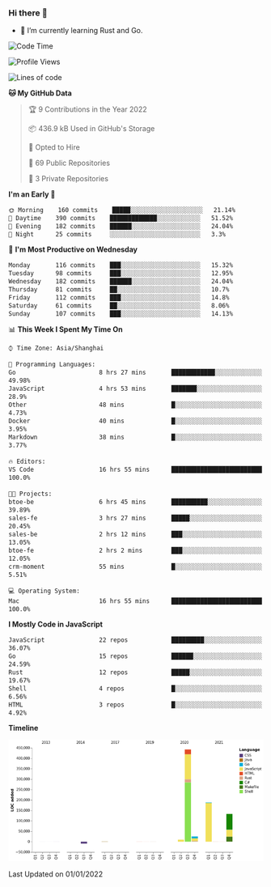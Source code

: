 ### Hi there 👋

- 🌱 I’m currently learning Rust and Go.

<!--START_SECTION:waka-->
![Code Time](http://img.shields.io/badge/Code%20Time-73%20hrs%2052%20mins-blue)

![Profile Views](http://img.shields.io/badge/Profile%20Views-1-blue)

![Lines of code](https://img.shields.io/badge/From%20Hello%20World%20I%27ve%20Written-792%20Thousand%20lines%20of%20code-blue)

**🐱 My GitHub Data** 

> 🏆 9 Contributions in the Year 2022
 > 
> 📦 436.9 kB Used in GitHub's Storage 
 > 
> 💼 Opted to Hire
 > 
> 📜 69 Public Repositories 
 > 
> 🔑 3 Private Repositories  
 > 
**I'm an Early 🐤** 

```text
🌞 Morning    160 commits    █████░░░░░░░░░░░░░░░░░░░░   21.14% 
🌆 Daytime    390 commits    █████████████░░░░░░░░░░░░   51.52% 
🌃 Evening    182 commits    ██████░░░░░░░░░░░░░░░░░░░   24.04% 
🌙 Night      25 commits     ░░░░░░░░░░░░░░░░░░░░░░░░░   3.3%

```
📅 **I'm Most Productive on Wednesday** 

```text
Monday       116 commits    ███░░░░░░░░░░░░░░░░░░░░░░   15.32% 
Tuesday      98 commits     ███░░░░░░░░░░░░░░░░░░░░░░   12.95% 
Wednesday    182 commits    ██████░░░░░░░░░░░░░░░░░░░   24.04% 
Thursday     81 commits     ██░░░░░░░░░░░░░░░░░░░░░░░   10.7% 
Friday       112 commits    ███░░░░░░░░░░░░░░░░░░░░░░   14.8% 
Saturday     61 commits     ██░░░░░░░░░░░░░░░░░░░░░░░   8.06% 
Sunday       107 commits    ███░░░░░░░░░░░░░░░░░░░░░░   14.13%

```


📊 **This Week I Spent My Time On** 

```text
⌚︎ Time Zone: Asia/Shanghai

💬 Programming Languages: 
Go                       8 hrs 27 mins       ████████████░░░░░░░░░░░░░   49.98% 
JavaScript               4 hrs 53 mins       ███████░░░░░░░░░░░░░░░░░░   28.9% 
Other                    48 mins             █░░░░░░░░░░░░░░░░░░░░░░░░   4.73% 
Docker                   40 mins             █░░░░░░░░░░░░░░░░░░░░░░░░   3.95% 
Markdown                 38 mins             █░░░░░░░░░░░░░░░░░░░░░░░░   3.77%

🔥 Editors: 
VS Code                  16 hrs 55 mins      █████████████████████████   100.0%

🐱‍💻 Projects: 
btoe-be                  6 hrs 45 mins       ██████████░░░░░░░░░░░░░░░   39.89% 
sales-fe                 3 hrs 27 mins       █████░░░░░░░░░░░░░░░░░░░░   20.45% 
sales-be                 2 hrs 12 mins       ███░░░░░░░░░░░░░░░░░░░░░░   13.05% 
btoe-fe                  2 hrs 2 mins        ███░░░░░░░░░░░░░░░░░░░░░░   12.05% 
crm-moment               55 mins             █░░░░░░░░░░░░░░░░░░░░░░░░   5.51%

💻 Operating System: 
Mac                      16 hrs 55 mins      █████████████████████████   100.0%

```

**I Mostly Code in JavaScript** 

```text
JavaScript               22 repos            █████████░░░░░░░░░░░░░░░░   36.07% 
Go                       15 repos            ██████░░░░░░░░░░░░░░░░░░░   24.59% 
Rust                     12 repos            █████░░░░░░░░░░░░░░░░░░░░   19.67% 
Shell                    4 repos             █░░░░░░░░░░░░░░░░░░░░░░░░   6.56% 
HTML                     3 repos             █░░░░░░░░░░░░░░░░░░░░░░░░   4.92%

```


**Timeline**

![Chart not found](https://raw.githubusercontent.com/elton/elton/main/charts/bar_graph.png) 


 Last Updated on 01/01/2022
<!--END_SECTION:waka-->

<!--
**elton/elton** is a ✨ _special_ ✨ repository because its `README.md` (this file) appears on your GitHub profile.

Here are some ideas to get you started:

- 🔭 I’m currently working on ...
- 🌱 I’m currently learning ...
- 👯 I’m looking to collaborate on ...
- 🤔 I’m looking for help with ...
- 💬 Ask me about ...
- 📫 How to reach me: ...
- 😄 Pronouns: ...
- ⚡ Fun fact: ...
-->
